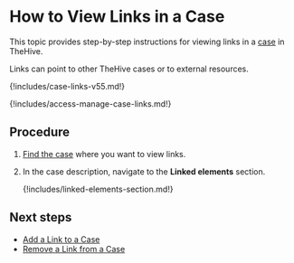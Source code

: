 # How to View Links in a Case

This topic provides step-by-step instructions for viewing links in a [case](../cases/about-cases.md#linking-elements) in TheHive.

Links can point to other TheHive cases or to external resources.

{!includes/case-links-v55.md!}

{!includes/access-manage-case-links.md!}

## Procedure

1. [Find the case](../cases/search-for-cases/find-a-case.md) where you want to view links.

2. In the case description, navigate to the **Linked elements** section.

    {!includes/linked-elements-section.md!}

## Next steps

* [Add a Link to a Case](add-a-link-to-a-case.md)
* [Remove a Link from a Case](remove-a-link-from-a-case.md)